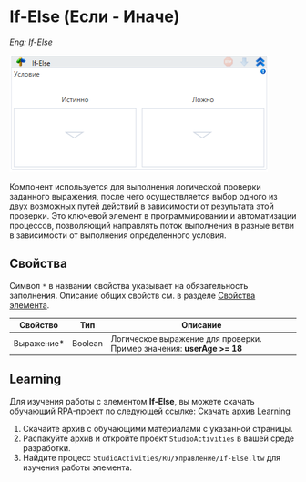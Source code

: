 # If-Else (Если - Иначе)

*Eng: If-Else*

![](../../../resources/activities/basic/logic/image-64.png)

Компонент используется для выполнения логической проверки заданного выражения, после чего осуществляется выбор одного из двух возможных путей действий в зависимости от результата этой проверки. Это ключевой элемент в программировании и автоматизации процессов, позволяющий направлять поток выполнения в разные ветви в зависимости от выполнения определенного условия.


## Свойства

Символ `*` в названии свойства указывает на обязательность заполнения. Описание общих свойств см. в разделе [Свойства элемента](https://docs.primo-rpa.ru/primo-rpa/primo-studio/process/elements#svoistva-elementa).

| Свойство    | Тип     | Описание              |
| ----------- | ------- | --------------------- |
| Выражение\* | Boolean | Логическое выражение для проверки. Пример значения: **userAge >= 18**


##  Learning

Для изучения работы с элементом **If-Else**, вы можете скачать обучающий RPA-проект по следующей ссылке: [Скачать архив Learning](https://github.com/PrimoRPA/Learning/archive/refs/heads/master.zip)

1. Скачайте архив с обучающими материалами с указанной страницы.
2. Распакуйте архив и откройте проект `StudioActivities` в вашей среде разработки.
3. Найдите процесс `StudioActivities/Ru/Управление/If-Else.ltw` для изучения работы элемента.
